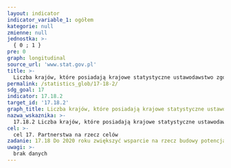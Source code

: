 ```yaml
---
layout: indicator
indicator_variable_1: ogółem
kategorie: null
zmienne: null
jednostka: >-
  { 0 ; 1 }
pre: 0
graph: longitudinal
source_url: 'www.stat.gov.pl'
title: >-
  Liczba krajów, które posiadają krajowe statystyczne ustawodawstwo zgodne z Fundamentalnymi Zasadami Statystyki Oficjalnej
permalink: /statistics_glob/17-18-2/
sdg_goal: 17
indicator: 17.18.2
target_id: '17.18.2'
graph_title: Liczba krajów, które posiadają krajowe statystyczne ustawodawstwo zgodne z Fundamentalnymi Zasadami Statystyki Oficjalnej
nazwa_wskaznika: >-
  17.18.2 Liczba krajów, które posiadają krajowe statystyczne ustawodawstwo zgodne z Fundamentalnymi Zasadami Statystyki Oficjalnej
cel: >-
  cel 17. Partnerstwa na rzecz celów
zadanie: 17.18 Do 2020 roku zwiększyć wsparcie na rzecz budowy potencjału w państwach rozwijających się, w tym państwach najsłabiej rozwiniętych i rozwijających się małych państwach wyspiarskich, aby znacząco zwiększyć dostęp do aktualnych, rzetelnych i wysokiej jakości danych zdezagregowanych według dochodu, płci, wieku, rasy, pochodzenia etnicznego, statusu migracyjnego, niepełnosprawności, położenia geograficznego i innych cech dostosowanych do kontekstu narodowego
uwagi: >-
  brak danych
---
```

